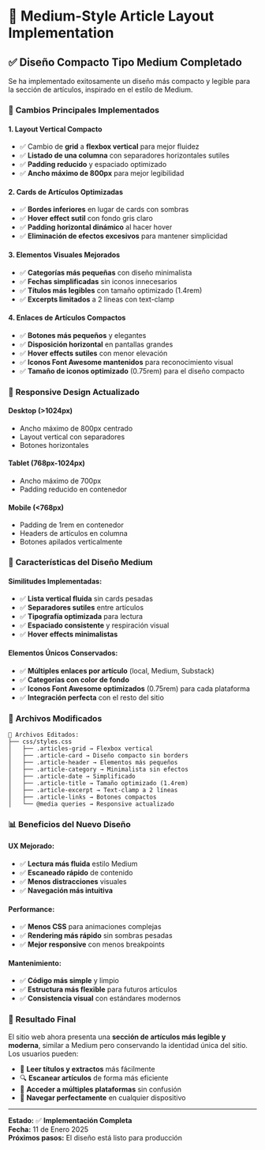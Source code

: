 # 📰 Medium-Style Article Layout Implementation

## ✅ **Diseño Compacto Tipo Medium Completado**

Se ha implementado exitosamente un diseño más compacto y legible para la sección de artículos, inspirado en el estilo de Medium.

### 🎯 **Cambios Principales Implementados**

#### **1. Layout Vertical Compacto**
- ✅ Cambio de **grid** a **flexbox vertical** para mejor fluidez
- ✅ **Listado de una columna** con separadores horizontales sutiles
- ✅ **Padding reducido** y espaciado optimizado
- ✅ **Ancho máximo de 800px** para mejor legibilidad

#### **2. Cards de Artículos Optimizadas**
- ✅ **Bordes inferiores** en lugar de cards con sombras
- ✅ **Hover effect sutil** con fondo gris claro
- ✅ **Padding horizontal dinámico** al hacer hover
- ✅ **Eliminación de efectos excesivos** para mantener simplicidad

#### **3. Elementos Visuales Mejorados**
- ✅ **Categorías más pequeñas** con diseño minimalista
- ✅ **Fechas simplificadas** sin iconos innecesarios
- ✅ **Títulos más legibles** con tamaño optimizado (1.4rem)
- ✅ **Excerpts limitados** a 2 líneas con text-clamp

#### **4. Enlaces de Artículos Compactos**
- ✅ **Botones más pequeños** y elegantes
- ✅ **Disposición horizontal** en pantallas grandes
- ✅ **Hover effects sutiles** con menor elevación
- ✅ **Iconos Font Awesome mantenidos** para reconocimiento visual
- ✅ **Tamaño de iconos optimizado** (0.75rem) para el diseño compacto

### 📱 **Responsive Design Actualizado**

#### **Desktop (>1024px)**
- Ancho máximo de 800px centrado
- Layout vertical con separadores
- Botones horizontales

#### **Tablet (768px-1024px)**
- Ancho máximo de 700px
- Padding reducido en contenedor

#### **Mobile (<768px)**
- Padding de 1rem en contenedor
- Headers de artículos en columna
- Botones apilados verticalmente

### 🎨 **Características del Diseño Medium**

#### **Similitudes Implementadas:**
- ✅ **Lista vertical fluida** sin cards pesadas
- ✅ **Separadores sutiles** entre artículos
- ✅ **Tipografía optimizada** para lectura
- ✅ **Espaciado consistente** y respiración visual
- ✅ **Hover effects minimalistas**

#### **Elementos Únicos Conservados:**
- ✅ **Múltiples enlaces por artículo** (local, Medium, Substack)
- ✅ **Categorías con color de fondo**
- ✅ **Iconos Font Awesome optimizados** (0.75rem) para cada plataforma
- ✅ **Integración perfecta** con el resto del sitio

### 🔧 **Archivos Modificados**

```
📁 Archivos Editados:
├── css/styles.css
│   ├── .articles-grid → Flexbox vertical
│   ├── .article-card → Diseño compacto sin borders
│   ├── .article-header → Elementos más pequeños  
│   ├── .article-category → Minimalista sin efectos
│   ├── .article-date → Simplificado
│   ├── .article-title → Tamaño optimizado (1.4rem)
│   ├── .article-excerpt → Text-clamp a 2 líneas
│   ├── .article-links → Botones compactos
│   └── @media queries → Responsive actualizado
```

### 📊 **Beneficios del Nuevo Diseño**

#### **UX Mejorado:**
- ✅ **Lectura más fluida** estilo Medium
- ✅ **Escaneado rápido** de contenido
- ✅ **Menos distracciones** visuales
- ✅ **Navegación más intuitiva**

#### **Performance:**
- ✅ **Menos CSS** para animaciones complejas
- ✅ **Rendering más rápido** sin sombras pesadas
- ✅ **Mejor responsive** con menos breakpoints

#### **Mantenimiento:**
- ✅ **Código más simple** y limpio
- ✅ **Estructura más flexible** para futuros artículos
- ✅ **Consistencia visual** con estándares modernos

### 🌟 **Resultado Final**

El sitio web ahora presenta una **sección de artículos más legible y moderna**, similar a Medium pero conservando la identidad única del sitio. Los usuarios pueden:

- 📖 **Leer títulos y extractos** más fácilmente
- 🔍 **Escanear artículos** de forma más eficiente  
- 🎯 **Acceder a múltiples plataformas** sin confusión
- 📱 **Navegar perfectamente** en cualquier dispositivo

---

**Estado:** ✅ **Implementación Completa**  
**Fecha:** 11 de Enero 2025  
**Próximos pasos:** El diseño está listo para producción

